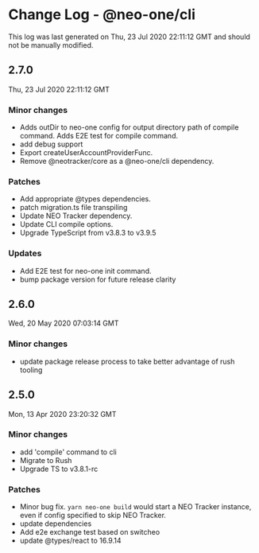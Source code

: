 # Change Log - @neo-one/cli

This log was last generated on Thu, 23 Jul 2020 22:11:12 GMT and should not be manually modified.

## 2.7.0
Thu, 23 Jul 2020 22:11:12 GMT

### Minor changes

- Adds outDir to neo-one config for output directory path of compile command. Adds E2E test for compile command.
- add debug support
- Export createUserAccountProviderFunc.
- Remove @neotracker/core as a @neo-one/cli dependency.

### Patches

- Add appropriate @types dependencies.
- patch migration.ts file transpiling
- Update NEO Tracker dependency.
- Update CLI compile options.
- Upgrade TypeScript from v3.8.3 to v3.9.5

### Updates

- Add E2E test for neo-one init command.
- bump package version for future release clarity

## 2.6.0
Wed, 20 May 2020 07:03:14 GMT

### Minor changes

- update package release process to take better advantage of rush tooling

## 2.5.0
Mon, 13 Apr 2020 23:20:32 GMT

### Minor changes

- add 'compile' command to cli
- Migrate to Rush
- Upgrade TS to v3.8.1-rc

### Patches

- Minor bug fix. `yarn neo-one build` would start a NEO Tracker instance, even if config specified to skip NEO Tracker.
- update dependencies
- Add e2e exchange test based on switcheo
- update @types/react to 16.9.14

